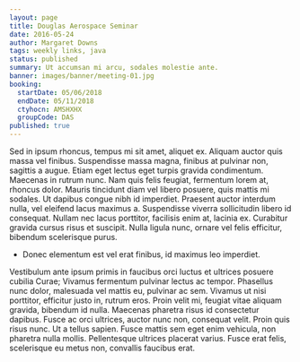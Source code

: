 ```yaml
---
layout: page
title: Douglas Aerospace Seminar
date: 2016-05-24
author: Margaret Downs
tags: weekly links, java
status: published
summary: Ut accumsan mi arcu, sodales molestie ante.
banner: images/banner/meeting-01.jpg
booking:
  startDate: 05/06/2018
  endDate: 05/11/2018
  ctyhocn: AMSHXHX
  groupCode: DAS
published: true
---
```

Sed in ipsum rhoncus, tempus mi sit amet, aliquet ex. Aliquam auctor quis massa vel finibus. Suspendisse massa magna, finibus at pulvinar non, sagittis a augue. Etiam eget lectus eget turpis gravida condimentum. Maecenas in rutrum nunc. Nam quis felis feugiat, fermentum lorem at, rhoncus dolor. Mauris tincidunt diam vel libero posuere, quis mattis mi sodales. Ut dapibus congue nibh id imperdiet. Praesent auctor interdum nulla, vel eleifend lacus maximus a. Suspendisse viverra sollicitudin libero id consequat. Nullam nec lacus porttitor, facilisis enim at, lacinia ex. Curabitur gravida cursus risus et suscipit. Nulla ligula nunc, ornare vel felis efficitur, bibendum scelerisque purus.

* Donec elementum est vel erat finibus, id maximus leo imperdiet.

Vestibulum ante ipsum primis in faucibus orci luctus et ultrices posuere cubilia Curae; Vivamus fermentum pulvinar lectus ac tempor. Phasellus nunc dolor, malesuada vel mattis eu, pulvinar ac sem. Vivamus ut nisi porttitor, efficitur justo in, rutrum eros. Proin velit mi, feugiat vitae aliquam gravida, bibendum id nulla. Maecenas pharetra risus id consectetur dapibus. Fusce ac orci ultrices, auctor nunc non, consequat velit. Proin quis risus nunc. Ut a tellus sapien. Fusce mattis sem eget enim vehicula, non pharetra nulla mollis. Pellentesque ultrices placerat varius. Fusce erat felis, scelerisque eu metus non, convallis faucibus erat.
